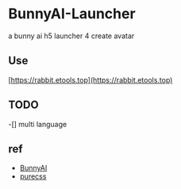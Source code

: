 # BunnyAI-Launcher
a bunny ai h5 launcher 4 create avatar

## Use

[https://rabbit.etools.top](https://rabbit.etools.top)

## TODO

-[] multi language

## ref

- [BunnyAI](https://bunny.net/)
- [purecss](https://purecss.io/)
